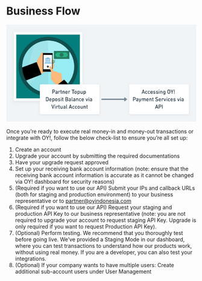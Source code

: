 # Business Flow
![Signup for Trial](images/img_business_flow.png)

Once you’re ready to execute real money-in and money-out transactions or integrate with OY!, follow the below check-list to ensure you’re all set up:  

1.  Create an account
2.  Upgrade your account by submitting the required documentations
3.  Have your upgrade request approved
4.  Set up your receiving bank account information (note: ensure that the receiving bank account information is accurate as it cannot be changed via OY! dashboard for security reasons)
5.  (Required if you want to use our API) Submit your IPs and callback URLs (both for staging and production environment) to your business representative or to [partner@oyindonesia.com](mailto:partner@oyindonesia.com)
6.  (Required if you want to use our API) Request your staging and production API Key to our business representative (note: you are not required to upgrade your account to request staging API Key. Upgrade is only required if you want to request Production API Key).
7.  (Optional) Perform testing. We recommend that you thoroughly test before going live. We’ve provided a Staging Mode in our dashboard, where you can test transactions to understand how our products work, without using real money. If you are a developer, you can also test your integrations.
8.  (Optional) If your company wants to have multiple users: Create additional sub-account users under User Management
